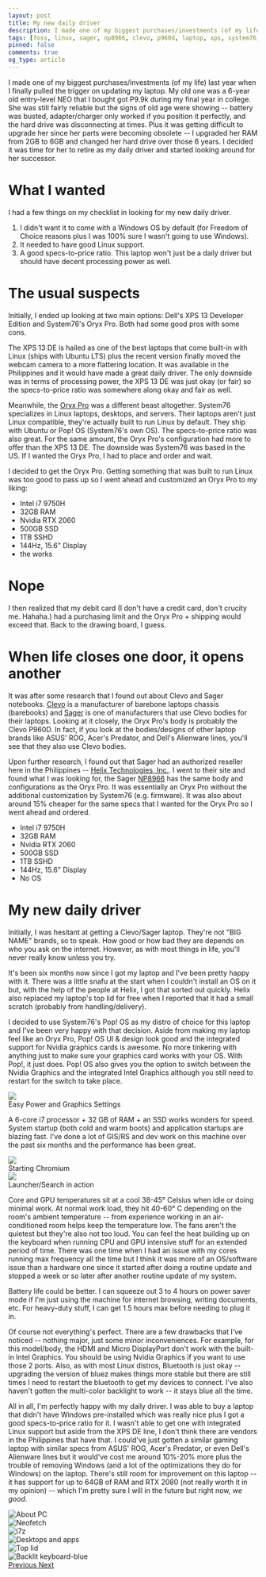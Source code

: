 ```yaml
---
layout: post
title: My new daily driver
description: I made one of my biggest purchases/investments (of my life) last year when I finally pulled the trigger on updating my laptop.
tags: [foss, linux, sager, np8966, clevo, p960d, laptop, xps, system76, pop! os]
pinned: false
comments: true
og_type: article
---
```


I made one of my biggest purchases/investments (of my life) last year when I finally pulled the trigger on updating my laptop. My old one was a 6-year old entry-level NEO that I bought got P9.9k during my final year in college. She was still fairly reliable but the signs of old age were showing -- battery was busted, adapter/charger only worked if you position it perfectly, and the hard drive was disconnecting at times. Plus it was getting difficult to upgrade her since her parts were becoming obsolete -- I upgraded her RAM from 2GB to 6GB and changed her hard drive over those 6 years. I decided it was time for her to retire as my daily driver and started looking around for her successor.

# What I wanted
I had a few things on my checklist in looking for my new daily driver.
1. I didn't want it to come with a Windows OS by default (for Freedom of Choice reasons plus I was 100% sure I wasn't going to use Windows).
2. It needed to have good Linux support.
3. A good specs-to-price ratio. This laptop won't just be a daily driver but should have decent processing power as well.

# The usual suspects
Initially, I ended up looking at two main options: Dell's XPS 13 Developer Edition and System76's Oryx Pro. Both had some good pros with some cons.

The XPS 13 DE is hailed as one of the best laptops that come built-in with Linux (ships with Ubuntu LTS) plus the recent version finally moved the webcam camera to a more flattering location. It was available in the Philippines and it would have made a great daily driver. The only downside was in terms of processing power, the XPS 13 DE was just okay (or fair) so the specs-to-price ratio was somewhere along okay and fair as well.

Meanwhile, the [Oryx Pro](https://system76.com/laptops/oryx) was a different beast altogether. System76 specializes in Linux laptops, desktops, and servers. Their laptops aren't just Linux compatible, they're actually built to run Linux by default. They ship with Ubuntu or Pop! OS (System76's own OS). The specs-to-price ratio was also great. For the same amount, the Oryx Pro's configuration had more to offer than the XPS 13 DE. The downside was System76 was based in the US. If I wanted the Oryx Pro, I had to place and order and wait.

I decided to get the Oryx Pro. Getting something that was built to run Linux was too good to pass up so I went ahead and customized an Oryx Pro to my liking:
* Intel i7 9750H
* 32GB RAM
* Nvidia RTX 2060
* 500GB SSD
* 1TB SSHD
* 144Hz, 15.6" Display
* the works

# Nope
I then realized that my debit card (I don't have a credit card, don't crucity me. Hahaha.) had a purchasing limit and the Oryx Pro + shipping would exceed that. Back to the drawing board, I guess.

# When life closes one door, it opens another
It was after some research that I found out about Clevo and Sager notebooks. [Clevo](https://clevo-computer.com/en/laptops-configurator/) is a manufacturer of barebone laptops chassis (barebooks) and [Sager](https://www.sagernotebook.com/home.php) is one of manufacturers that use Clevo bodies for their laptops. Looking at it closely, the Oryx Pro's body is probably the Clevo P960D. In fact, if you look at the bodies/designs of other laptop brands like ASUS' ROG, Acer's Predator, and Dell's Alienware lines, you'll see that they also use Clevo bodies.

Upon further research, I found out that Sager had an authorized reseller here in the Philippines -- [Helix Technologies, Inc.](https://helix.com.ph/sager/). I went to their site and found what I was looking for, the Sager [NP8966](https://www.sagernotebook.com/Notebook-NP8966.html) has the same body and configurations as the Oryx Pro. It was essentially an Oryx Pro without the additional customization by System76 (e.g. firmware). It was also about around 15% cheaper for the same specs that I wanted for the Oryx Pro so I went ahead and ordered.
* Intel i7 9750H
* 32GB RAM
* Nvidia RTX 2060
* 500GB SSD
* 1TB SSHD
* 144Hz, 15.6" Display
* No OS

# My new daily driver
Initially, I was hesitant at getting a Clevo/Sager laptop. They're not "BIG NAME" brands, so to speak. How good or how bad they are depends on who you ask on the internet. However, as with most things in life, you'll never really know unless you try.

It's been six months now since I got my laptop and I've been pretty happy with it. There was a little snafu at the start when I couldn't install an OS on it but, with the help of the people at Helix, I got that sorted out quickly. Helix also replaced my laptop's top lid for free when I reported that it had a small scratch (probably from handling/delivery).

I decided to use System76's Pop! OS as my distro of choice for this laptop and I've been very happy with that decision. Aside from making my laptop feel like an Oryx Pro, Pop! OS UI & design look good and the integrated support for Nvidia graphics cards is awesome. No more tinkering with anything just to make sure your graphics card works with your OS. With Pop!, it just does. Pop! OS also gives you the option to switch between the Nvidia Graphics and the integrated Intel Graphics although you still need to restart for the switch to take place.

<div class='col-lg-12 img-container'><img class='img-fluid post-img img-shadow' src='{{ site.baseurl }}/assets/img/posts/2020-02-15-my-new-daily-driver-laptop/dd-graphics.gif'><figcaption class='figure-caption text-center'>Easy Power and Graphics Settings</figcaption></div>

A 6-core i7 processor + 32 GB of RAM + an SSD works wonders for speed. System startup (both cold and warm boots) and application startups are blazing fast. I've done a lot of GIS/RS and dev work on this machine over the past six months and the performance has been great.

<div class='col-lg-12 img-container'><img class='img-fluid post-img img-shadow' src='{{ site.baseurl }}/assets/img/posts/2020-02-15-my-new-daily-driver-laptop/dd-chrome.gif'><figcaption class='figure-caption text-center'>Starting Chromium</figcaption></div>

<div class='col-lg-12 img-container'><img class='img-fluid post-img img-shadow' src='{{ site.baseurl }}/assets/img/posts/2020-02-15-my-new-daily-driver-laptop/dd-search.gif'><figcaption class='figure-caption text-center'>Launcher/Search in action</figcaption></div>

Core and GPU temperatures sit at a cool 38-45° Celsius when idle or doing minimal work. At normal work load, they hit 40-60° C depending on the room's ambient temperature -- from experience working in an air-conditioned room helps keep the temperature low. The fans aren't the quietest but they're also not too loud. You can feel the heat building up on the keyboard when running CPU and GPU intensive stuff for an extended period of time. There was one time when I had an issue with my cores running max frequency all the time but I think it was more of an OS/software issue than a hardware one since it started after doing a routine update and stopped a week or so later after another routine update of my system.

Battery life could be better. I can squeeze out 3 to 4 hours on power saver mode if I'm just using the machine for internet browsing, writing documents, etc. For heavy-duty stuff, I can get 1.5 hours max before needing to plug it in.

Of course not everything's perfect. There are a few drawbacks that I've noticed -- nothing major, just some minor inconveniences. For example, for this model/body, the HDMI and Micro DisplayPort don't work with the built-in Intel Graphics. You should be using Nvidia Graphics if you want to use those 2 ports. Also, as with most Linux distros, Bluetooth is just okay -- upgrading the version of bluez makes things more stable but there are still times I need to restart the bluetooth to get my devices to connect. I've also haven't gotten the multi-color backlight to work -- it stays blue all the time.

All in all, I'm perfectly happy with my daily driver. I was able to buy a laptop that didn't have Windows pre-installed which was really nice plus I got a good specs-to-price ratio for it. I wasn't able to get one with integrated Linux support but aside from the XPS DE line, I don't think there are vendors in the Philippines that have that. I could've just gotten a similar gaming laptop with similar specs from ASUS' ROG, Acer's Predator, or even Dell's Alienware lines but it would've cost me around 10%-20% more plus the trouble of removing Windows (and a lot of the optimizations they do for Windows) on the laptop. There's still room for improvement on this laptop -- it has support for up to 64GB of RAM and RTX 2080 (not really worth it in my opinion) -- which I'm pretty sure I will in the future but right now, *we good*.

<div id='dailyDriverCarousel' class='carousel slide' data-ride='carousel'>
  <div class='carousel-inner'>
    <div class='carousel-item active'>
      <img class='d-block w-100' src='{{ site.baseurl }}/assets/img/posts/2020-02-15-my-new-daily-driver-laptop/about-pc.png' alt='About PC'>
    </div>
    <div class='carousel-item'>
      <img class='d-block w-100' src='{{ site.baseurl }}/assets/img/posts/2020-02-15-my-new-daily-driver-laptop/neofetch.png' alt='Neofetch'>
    </div>
    <div class='carousel-item'>
      <img class='d-block w-100' src='{{ site.baseurl }}/assets/img/posts/2020-02-15-my-new-daily-driver-laptop/i7z.png' alt='i7z'>
    </div>
    <div class='carousel-item'>
      <img class='d-block w-100' src='{{ site.baseurl }}/assets/img/posts/2020-02-15-my-new-daily-driver-laptop/desktops.png' alt='Desktops and apps'>
    </div>
    <div class='carousel-item'>
      <img class='d-block w-100' src='{{ site.baseurl }}/assets/img/posts/2020-02-15-my-new-daily-driver-laptop/toplid.webp' alt='Top lid'>
    </div>
    <div class='carousel-item'>
      <img class='d-block w-100' src='{{ site.baseurl }}/assets/img/posts/2020-02-15-my-new-daily-driver-laptop/kb-blue.webp' alt='Backlit keyboard-blue'>
    </div>
  </div>
  <a class='carousel-control-prev' href='#dailyDriverCarousel' role='button' data-slide='prev'>
    <span class='carousel-control-prev-icon' aria-hidden='true'></span>
    <span class='sr-only'>Previous</span>
  </a>
  <a class='carousel-control-next' href='#dailyDriverCarousel' role='button' data-slide='next'>
    <span class='carousel-control-next-icon' aria-hidden='true'></span>
    <span class='sr-only'>Next</span>
  </a>
</div>
<br>
